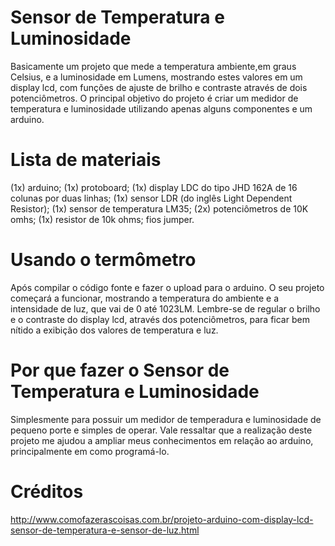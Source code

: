 # Sensor de Temperatura e Luminosidade
Basicamente um projeto que mede a temperatura ambiente,em graus Celsius, e a luminosidade em Lumens, mostrando estes valores em um display lcd, com funções de ajuste de brilho e contraste através de dois potenciômetros. O principal objetivo do projeto é criar um medidor de temperatura e luminosidade utilizando apenas alguns componentes e um arduino.


# Lista de materiais
(1x) arduino;
(1x) protoboard;
(1x) display LDC do tipo JHD 162A de 16 colunas por duas linhas;
(1x) sensor LDR (do inglês Light Dependent Resistor);
(1x) sensor de temperatura LM35;
(2x) potenciômetros de 10K omhs;
(1x) resistor de 10k ohms;
fios jumper.


# Usando o termômetro
Após compilar o código fonte e fazer o upload para o arduino. O seu projeto começará a funcionar, mostrando a temperatura do ambiente e a intensidade de luz, que vai de 0 até 1023LM. Lembre-se de regular o brilho e o contraste do display lcd, através dos potenciômetros, para ficar bem nítido a exibição dos valores de temperatura e luz.

# Por que fazer o Sensor de Temperatura e Luminosidade
Simplesmente para possuir um medidor de temperadura e luminosidade de pequeno porte e simples de operar. Vale ressaltar que a realização deste projeto me ajudou a ampliar meus conhecimentos em relação ao arduino, principalmente em como programá-lo.


# Créditos
http://www.comofazerascoisas.com.br/projeto-arduino-com-display-lcd-sensor-de-temperatura-e-sensor-de-luz.html
